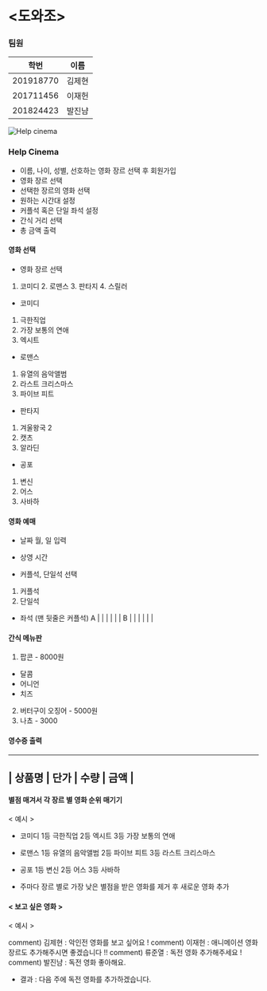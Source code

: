 # <도와조>

### **팀원**
|  학번  | 이름  |
|------  |-----|
|201918770|김제현|
|201711456|이재헌|
|201824423|발진냠|

![Help cinema](https://user-images.githubusercontent.com/65211547/84393564-b4d08f80-ac36-11ea-9741-4553e11c5146.PNG)


### **Help Cinema**
 * 이름, 나이, 성별, 선호하는 영화 장르 선택 후 회원가입
 * 영화 장르 선택
 * 선택한 장르의 영화 선택
 * 원하는 시간대 설정
 * 커플석 혹은 단일 좌석 설정
 * 간식 거리 선택
 * 총 금액 출력


#### 영화 선택
 * 영화 장르 선택
  1. 코미디 2. 로맨스 3. 판타지 4. 스릴러
 
 * 코미디
  1. 극한직업
  2. 가장 보통의 연애
  3. 엑시트
  
 * 로맨스
  1. 유열의 음악앨범
  2. 라스트 크리스마스
  3. 파이브 피트
  
 * 판타지
  1. 겨울왕국 2
  2. 캣츠
  3. 알라딘
 
 * 공포
  1. 변신
  2. 어스
  3. 사바하
  
 #### 영화 예매
 * 날짜
  월, 일 입력
 
 * 상영 시간 
 
 * 커플석, 단일석 선택
 1. 커플석
 2. 단일석
 
 * 좌석 (맨 뒷줄은 커플석)
  A |  |  |  |  |  | 
  B |  |  |  |  |  |
  
  
 #### 간식 메뉴판
 1. 팝콘 - 8000원
  * 달콤
  * 어니언
  * 치즈
 2. 버터구이 오징어 - 5000원
 3. 나쵸 - 3000
 
 #### 영수증 출력
 -----------------------------
| 상품명 | 단가 | 수량 | 금액 |
------------------------------

 #### 별점 매겨서 각 장르 별 영화 순위 매기기
 < 예시 >
 
 - 코미디
 1등 극한직업
 2등 엑시트
 3등 가장 보통의 연애
 
 - 로맨스
 1등 유열의 음악앨범
 2등 파이브 피트
 3등 라스트 크리스마스
 
 - 공포
 1등 변신
 2등 어스
 3등 사바하
 
 * 주마다 장르 별로 가장 낮은 별점을 받은 영화를 제거 후 새로운 영화 추가

#### < 보고 싶은 영화 >
< 예시 >

comment) 김제현 : 악인전 영화를 보고 싶어요 !
comment) 이재헌 : 애니메이션 영화 장르도 추가해주시면 좋겠습니다 !!
comment) 류준열 : 독전 영화 추가해주세요 !
comment) 발진냠 : 독전 영화 좋아해요.

- 결과 : 다음 주에 독전 영화를 추가하겠습니다.
